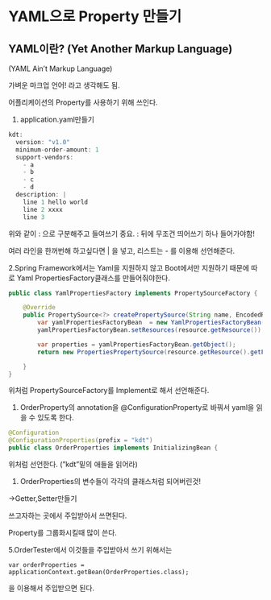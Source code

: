 # YAML으로 Property 만들기

## YAML이란? (Yet Another Markup Language)

(YAML Ain’t Markup Language)

가벼운 마크업 언어! 라고 생각해도 됨.

어플리케이션의 Property를 사용하기 위해 쓰인다.

1. application.yaml만들기

```java
kdt:
  version: "v1.0"
  minimum-order-amount: 1
  support-vendors:
    - a
    - b
    - c
    - d
  description: |
    line 1 hello world
    line 2 xxxx
    line 3
```

위와 같이 : 으로 구분해주고 들여쓰기 중요. : 뒤에 무조건 띄어쓰기 하나 들어가야함!

여러 라인을 한꺼번해 하고싶다면 | 을 넣고, 리스트는 - 를 이용해 선언해준다.

2.Spring Framework에서는 Yaml을 지원하지 않고 Boot에서만 지원하기 때문에 따로 Yaml PropertiesFactory클래스를 만들어줘야한다.

```java
public class YamlPropertiesFactory implements PropertySourceFactory {

    @Override
    public PropertySource<?> createPropertySource(String name, EncodedResource resource) throws IOException {
        var yamlPropertiesFactoryBean  = new YamlPropertiesFactoryBean();
        yamlPropertiesFactoryBean.setResources(resource.getResource());

        var properties = yamlPropertiesFactoryBean.getObject();
        return new PropertiesPropertySource(resource.getResource().getFilename(),properties);

    }
}
```

위처럼 PropertySourceFactory를 Implement로 해서 선언해준다. 

1. OrderProperty의 annotation을 @ConfigurationProperty로 바꿔서 yaml을 읽을 수 있도록 한다.

```java
@Configuration
@ConfigurationProperties(prefix = "kdt")
public class OrderProperties implements InitializingBean { 
```

위처럼 선언한다. (”kdt”밑의 애들을 읽어라)

1. OrderProperties의 변수들이 각각의 클래스처럼 되어버린것!

→Getter,Setter만들기

 쓰고자하는 곳에서 주입받아서 쓰면된다.

Property를 그룹화시킬때 많이 쓴다.

5.OrderTester에서 이것들을 주입받아서 쓰기 위해서는

`var orderProperties = applicationContext.getBean(OrderProperties.class);`

을 이용해서 주입받으면 된다.